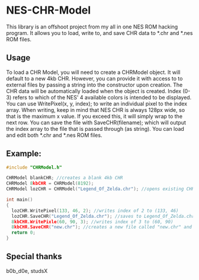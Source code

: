 
# NES-CHR-Model
This library is an offshoot project from my all in one NES ROM hacking program. It allows you to load, write to, and save CHR data to *.chr  and *.nes ROM files.

## Usage

To load a CHR Model, you will need to create a CHRModel object. It will default to a new 4kb CHR. However, you can provide it with access to to external files by passing a string into the constructor upon creation. The CHR data will be automatically loaded when the object is created. Index (0-3) refers to which of the NES' 4 available colors is intended to be displayed. You can use WritePixel(x, y, index); to write an individual pixel to the index array. When writing, keep in mind that NES CHR is always 128px wide, so that is the maximum x value. If you exceed this, it will simply wrap to the next row. You can save the file with SaveCHR(filename); which will output the index array to the file that is passed through (as string). You can load and edit both  *.chr  and *.nes ROM files.

## Example:
```C++
#include "CHRModel.h"

CHRModel blankCHR; //creates a blank 4kb CHR
CHRModel 8kbCHR = CHRModel(8192);
CHRModel lozCHR = CHRModel("Legend_Of_Zelda.chr"); //opens existing CHR

int main()
{
  lozCHR.WritePixel(133, 46, 2); //writes index of 2 to (133, 46)
  lozCHR.SaveCHR("Legend_Of_Zelda.chr"); //saves to Legend_Of_Zelda.chr;
  8kbCHR.WritePixle(60, 90, 3); //writes index of 3 to (60, 90)
  8kbCHR.SaveCHR("new.chr"); //creates a new file called "new.chr" and saves the CHR data there
  return 0;
}
```

## Special thanks
b0b_d0e, studsX
